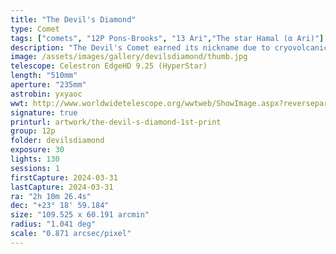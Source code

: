 ```yaml
---
title: "The Devil's Diamond"
type: Comet
tags: ["comets", "12P Pons-Brooks", "13 Ari","The star Hamal (α Ari)"]
description: "The Devil's Comet earned its nickname due to cryovolcanic activity. Explosions of gases have been observed and one image gave it a distinct horned aspect. Comet 12P/Pons-Brooks is periodic, with an orbit every 71 years, making it a Halley-type comet. This year it was especially bright. I only had a few hours to image it after dusk, so I used a fast HyperStar system from the deck of some friends with an ocean view to avoid obstructions on the horizon. The comet is known for having an amazingly long and intricately detailed tail. It is in close proximity to bright star Hamal that glows like a diamond, hence: the Devil's diamond."
image: /assets/images/gallery/devilsdiamond/thumb.jpg
telescope: Celestron EdgeHD 9.25 (HyperStar)
length: "510mm"
aperture: "235mm"
astrobin: yxyaoc
wwt: http://www.worldwidetelescope.org/wwtweb/ShowImage.aspx?reverseparity=True&scale=0.870858&name=2024-03-31-p12v3.jpg&imageurl=https://deepskyworkflows.com/assets/images/gallery/devilsdiamond/devilsdiamond.jpg&credits=Jeremy+Likness+at+DeepSkyWorkflows.com&creditsUrl=https://deepskyworkflows.com/&ra=32.743850&dec=23.548296&x=3009.2&y=1307.7&rotation=377.16&thumb=https://deepskyworkflows.com/assets/images/gallery/devilsdiamond/thumb.jpg
signature: true
printurl: artwork/the-devil-s-diamond-1st-print
group: 12p
folder: devilsdiamond
exposure: 30
lights: 130
sessions: 1
firstCapture: 2024-03-31
lastCapture: 2024-03-31
ra: "2h 10m 26.4s"
dec: "+23° 18' 59.184"
size: "109.525 x 60.191 arcmin"
radius: "1.041 deg"
scale: "0.871 arcsec/pixel"
---
```

